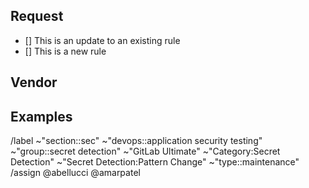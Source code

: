 ## Request

<!--
Please briefly describe what you are looking to add or change and select the approrpiate check-box.
-->
- [] This is an update to an existing rule
- [] This is a new rule


## Vendor

<!--
Please add a link to the vendor, documentation and any contact information you may have.
-->

## Examples

<!--
Please provide a list of examples of what this secret type could look like.
-->


/label ~"section::sec" ~"devops::application security testing" ~"group::secret detection" ~"GitLab Ultimate" ~"Category:Secret Detection" ~"Secret Detection:Pattern Change" ~"type::maintenance" 
/assign @abellucci @amarpatel 
